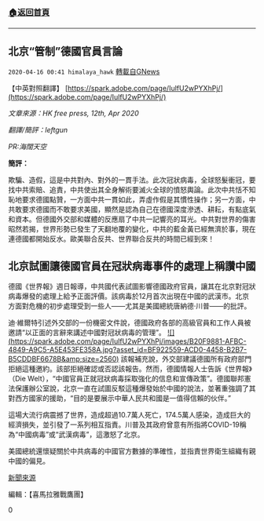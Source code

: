 ###  [:house:返回首頁](https://github.com/ourhimalayas/txt)
---

## 北京“管制”德國官員言論
`2020-04-16 00:41 himalaya_hawk` [轉載自GNews](https://gnews.org/zh-hant/174190/)

【中英對照翻譯】 [https://spark.adobe.com/page/IulfU2wPYXhPj/](https://spark.adobe.com/page/IulfU2wPYXhPj/)

*文章來源：HK free press, 12th, Apr 2020*

*翻譯/簡評：leftgun*

*PR:海闊天空*

**簡評：**

欺騙、造假，這是中共對內、對外的一貫手法。此次冠狀病毒，全球怒髮衝冠，要找中共索賠、追責，中共使出其全身解術要滅火全球的憤怒輿論。此次中共恬不知恥地要求德國點贊，一方面中共一貫如此，弄虛作假是其慣性操作；另一方面，中共敢要求德國而不敢要求美國，顯然是認為自己在德國深度滲透、耕耘，有點底氣和資本。但德國外交部和媒體的反應扇了中共一記響亮的耳光。中共對世界的傷害昭然若揭，世界形勢已發生了天翻地覆的變化，中共的藍金黃已經無濟於事，現在連德國都開始反水。歐美聯合反共、世界聯合反共的時間已經到來！

##  **北京試圖讓德國官員在冠狀病毒事件的處理上稱讚中國** 

德國《世界報》週日報導，中共國代表試圖影響德國政府官員，讓其在北京對冠狀病毒爆發的處理上給予正面評價。該病毒於12月首次出現在中國的武漢市。北京方面對危機的初步處理受到一些人——尤其是美國總統唐納德·川普——的批評。

迪·維爾特引述外交部的一份機密文件說，德國政府各部的高級官員和工作人員被邀請“以正面的言辭來講述中國對冠狀病毒的管理”。
[!\[\](https://spark.adobe.com/page/IulfU2wPYXhPj/images/B20F9881-AFBC-4849-A9C5-A5E453FE358A.jpg?asset_id=BF922559-ACD0-4458-B2B7-B5CDDBF6678B&amp;size=2560)](https://spark.adobe.com/page/IulfU2wPYXhPj/images/B20F9881-AFBC-4849-A9C5-A5E453FE358A.jpg?asset_id=BF922559-ACD0-4458-B2B7-B5CDDBF6678B&amp;size=766)
該報補充說，外交部建議德國所有政府部門拒絕這種邀約。該部拒絕確認或否認該報告。然而，德國情報人士告訴《世界報》（Die Welt），“中國官員正就冠狀病毒採取強化的信息和宣傳政策”。德國聯邦憲法保護辦公室說，北京一直在試圖反駁這種爆發始於中國的說法，並著重強調了其對西方國家的援助，“目的是要展示中華人民共和國是一值得信賴的伙伴。”

這場大流行病震撼了世界，造成超過10.7萬人死亡，174.5萬人感染，造成巨大的經濟損失，並引發了一系列相互指責。川普及其政府曾意有所指將COVID-19稱為“中國病毒”或“武漢病毒”，這激怒了北京。

美國總統還懷疑關於中共病毒的中國官方數據的準確性，並指責世界衛生組織有親中國的偏見。

[新聞來源](https://hongkongfp.com/2020/04/12/beijing-tried-to-make-german-officials-praise-china-over-coronavirus-outbreak-report/)

編輯：【喜馬拉雅戰鷹團】

0
